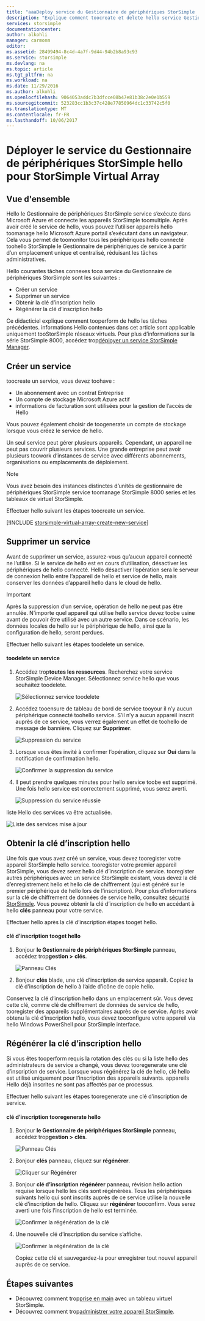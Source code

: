 ```yaml
---
title: "aaaDeploy service du Gestionnaire de périphériques StorSimple | Documents Microsoft"
description: "Explique comment toocreate et delete hello service Gestionnaire de périphériques StorSimple Bonjour portail Azure et décrit comment toomanage hello clé d’inscription de service."
services: storsimple
documentationcenter: 
author: alkohli
manager: carmonm
editor: 
ms.assetid: 28499494-8c4d-4a7f-9d44-94b2b8a93c93
ms.service: storsimple
ms.devlang: na
ms.topic: article
ms.tgt_pltfrm: na
ms.workload: na
ms.date: 11/29/2016
ms.author: alkohli
ms.openlocfilehash: 9064053addc7b3dfcce08b47e81b38c2e0e1b559
ms.sourcegitcommit: 523283cc1b3c37c428e77850964dc1c33742c5f0
ms.translationtype: MT
ms.contentlocale: fr-FR
ms.lasthandoff: 10/06/2017
---
```

# <a name="deploy-hello-storsimple-device-manager-service-for-storsimple-virtual-array"></a>Déployer le service du Gestionnaire de périphériques StorSimple hello pour StorSimple Virtual Array
## <a name="overview"></a>Vue d'ensemble

Hello le Gestionnaire de périphériques StorSimple service s’exécute dans Microsoft Azure et connecte les appareils StorSimple toomultiple. Après avoir créé le service de hello, vous pouvez l’utiliser appareils hello toomanage hello Microsoft Azure portail s’exécutant dans un navigateur. Cela vous permet de toomonitor tous les périphériques hello connecté toohello StorSimple le Gestionnaire de périphériques de service à partir d’un emplacement unique et centralisé, réduisant les tâches administratives.

Hello courantes tâches connexes tooa service du Gestionnaire de périphériques StorSimple sont les suivantes :

* Créer un service
* Supprimer un service
* Obtenir la clé d’inscription hello
* Régénérer la clé d’inscription hello

Ce didacticiel explique comment tooperform de hello les tâches précédentes. informations Hello contenues dans cet article sont applicable uniquement tooStorSimple réseaux virtuels. Pour plus d’informations sur la série StorSimple 8000, accédez trop[déployer un service StorSimple Manager](storsimple-manage-service.md).

## <a name="create-a-service"></a>Créer un service

toocreate un service, vous devez toohave :

* Un abonnement avec un contrat Entreprise
* Un compte de stockage Microsoft Azure actif
* informations de facturation sont utilisées pour la gestion de l’accès de Hello

Vous pouvez également choisir de toogenerate un compte de stockage lorsque vous créez le service de hello.

Un seul service peut gérer plusieurs appareils. Cependant, un appareil ne peut pas couvrir plusieurs services. Une grande entreprise peut avoir plusieurs toowork d’instances de service avec différents abonnements, organisations ou emplacements de déploiement.

> [!NOTE]
> Vous avez besoin des instances distinctes d’unités de gestionnaire de périphériques StorSimple service toomanage StorSimple 8000 series et les tableaux de virtuel StorSimple.


Effectuer hello suivant les étapes toocreate un service.

[!INCLUDE [storsimple-virtual-array-create-new-service](../../includes/storsimple-virtual-array-create-new-service.md)]

## <a name="delete-a-service"></a>Supprimer un service

Avant de supprimer un service, assurez-vous qu’aucun appareil connecté ne l’utilise. Si le service de hello est en cours d’utilisation, désactiver les périphériques de hello connecté. Hello désactiver l’opération sera le serveur de connexion hello entre l’appareil de hello et service de hello, mais conserver les données d’appareil hello dans le cloud de hello.

> [!IMPORTANT]
> Après la suppression d’un service, opération de hello ne peut pas être annulée. N’importe quel appareil qui utilise hello service devez toobe usine avant de pouvoir être utilisé avec un autre service. Dans ce scénario, les données locales de hello sur le périphérique de hello, ainsi que la configuration de hello, seront perdues.
 

Effectuer hello suivant les étapes toodelete un service.

#### <a name="toodelete-a-service"></a>toodelete un service

1. Accédez trop**toutes les ressources**. Recherchez votre service StorSimple Device Manager. Sélectionnez service hello que vous souhaitez toodelete.
   
    ![Sélectionnez service toodelete](./media/storsimple-virtual-array-manage-service/deleteservice2.png)
2. Accédez tooensure de tableau de bord de service tooyour il n’y aucun périphérique connecté toohello service. S’il n’y a aucun appareil inscrit auprès de ce service, vous verrez également un effet de toohello de message de bannière. Cliquez sur **Supprimer**.
   
    ![Suppression du service](./media/storsimple-virtual-array-manage-service/deleteservice3.png)

3. Lorsque vous êtes invité à confirmer l’opération, cliquez sur **Oui** dans la notification de confirmation hello. 
   
    ![Confirmer la suppression du service](./media/storsimple-virtual-array-manage-service/deleteservice4.png)
4. Il peut prendre quelques minutes pour hello service toobe est supprimé. Une fois hello service est correctement supprimé, vous serez averti.
   
    ![Suppression du service réussie](./media/storsimple-virtual-array-manage-service/deleteservice6.png)

liste Hello des services va être actualisée.

 ![Liste des services mise à jour](./media/storsimple-virtual-array-manage-service/deleteservice7.png)

## <a name="get-hello-service-registration-key"></a>Obtenir la clé d’inscription hello
Une fois que vous avez créé un service, vous devez tooregister votre appareil StorSimple hello service. tooregister votre premier appareil StorSimple, vous devez serez hello clé d’inscription de service. tooregister autres périphériques avec un service StorSimple existant, vous devez la clé d’enregistrement hello et hello clé de chiffrement (qui est généré sur le premier périphérique de hello lors de l’inscription). Pour plus d’informations sur la clé de chiffrement de données de service hello, consultez [sécurité StorSimple](storsimple-security.md). Vous pouvez obtenir la clé d’inscription de hello en accédant à hello **clés** panneau pour votre service.

Effectuer hello après la clé d’inscription étapes tooget hello.

#### <a name="tooget-hello-service-registration-key"></a>clé d’inscription tooget hello
1. Bonjour **le Gestionnaire de périphériques StorSimple** panneau, accédez trop**gestion &gt;**  **clés**.
   
   ![Panneau Clés](./media/storsimple-virtual-array-manage-service/getregkey2.png)
2. Bonjour **clés** blade, une clé d’inscription de service apparaît. Copiez la clé d’inscription de hello à l’aide d’icône de copie hello. 

Conservez la clé d’inscription hello dans un emplacement sûr. Vous devez cette clé, comme clé de chiffrement de données de service de hello, tooregister des appareils supplémentaires auprès de ce service. Après avoir obtenu la clé d’inscription hello, vous devez tooconfigure votre appareil via hello Windows PowerShell pour StorSimple interface.

## <a name="regenerate-hello-service-registration-key"></a>Régénérer la clé d’inscription hello
Si vous êtes tooperform requis la rotation des clés ou si la liste hello des administrateurs de service a changé, vous devez tooregenerate une clé d’inscription de service. Lorsque vous régénérez la clé de hello, clé hello est utilisé uniquement pour l’inscription des appareils suivants. appareils Hello déjà inscrites ne sont pas affectés par ce processus.

Effectuer hello suivant les étapes tooregenerate une clé d’inscription de service.

#### <a name="tooregenerate-hello-service-registration-key"></a>clé d’inscription tooregenerate hello
1. Bonjour **le Gestionnaire de périphériques StorSimple** panneau, accédez trop**gestion &gt;**  **clés**.
   
   ![Panneau Clés](./media/storsimple-virtual-array-manage-service/getregkey2.png)
2. Bonjour **clés** panneau, cliquez sur **régénérer**.
   
   ![Cliquer sur Régénérer](./media/storsimple-virtual-array-manage-service/getregkey5.png)
3. Bonjour **clé d’inscription régénérer** panneau, révision hello action requise lorsque hello les clés sont régénérées. Tous les périphériques suivants hello qui sont inscrits auprès de ce service utilise la nouvelle clé d’inscription de hello. Cliquez sur **régénérer** tooconfirm. Vous serez averti une fois l’inscription de hello est terminée.
   
   ![Confirmer la régénération de la clé](./media/storsimple-virtual-array-manage-service/getregkey3.png)
4. Une nouvelle clé d’inscription du service s’affiche.
   
    ![Confirmer la régénération de la clé](./media/storsimple-virtual-array-manage-service/getregkey4.png)
   
   Copiez cette clé et sauvegardez-la pour enregistrer tout nouvel appareil auprès de ce service.

## <a name="next-steps"></a>Étapes suivantes
* Découvrez comment trop[prise en main](storsimple-virtual-array-deploy1-portal-prep.md) avec un tableau virtuel StorSimple.
* Découvrez comment trop[administrer votre appareil StorSimple](storsimple-ova-web-ui-admin.md).

